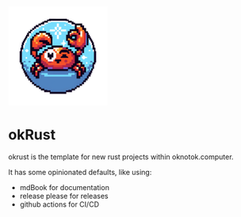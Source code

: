 <img src="docs/src/okRust.png" width="200" height="200" alt="okRust logo">

# okRust

okrust is the template for new rust projects within oknotok.computer.

It has some opinionated defaults, like using:
- mdBook for documentation
- release please for releases
- github actions for CI/CD
